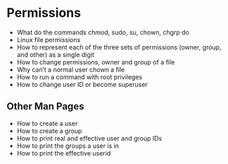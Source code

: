 # Permissions
* What do the commands chmod, sudo, su, chown, chgrp do
* Linux file permissions
* How to represent each of the three sets of permissions (owner, group, and other) as a single digit
* How to change permissions, owner and group of a file
* Why can’t a normal user chown a file
* How to run a command with root privileges
* How to change user ID or become superuser
## Other Man Pages
* How to create a user
* How to create a group
* How to print real and effective user and group IDs
* How to print the groups a user is in
* How to print the effective userid
